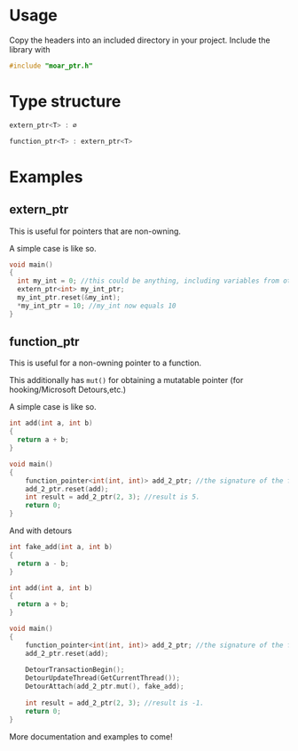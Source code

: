 # Usage
Copy the headers into an included directory in your project.
Include the library with 
```cpp
#include "moar_ptr.h"
```
# Type structure
```cpp
extern_ptr<T> : ∅

function_ptr<T> : extern_ptr<T>
```

# Examples

## extern_ptr
This is useful for pointers that are non-owning.

A simple case is like so.
```cpp
void main()
{
  int my_int = 0; //this could be anything, including variables from other modules.
  extern_ptr<int> my_int_ptr;
  my_int_ptr.reset(&my_int);
  *my_int_ptr = 10; //my_int now equals 10
}
```

## function_ptr
This is useful for a non-owning pointer to a function.

This additionally has `mut()` for obtaining a mutatable pointer (for hooking/Microsoft Detours,etc.)

A simple case is like so.
```cpp
int add(int a, int b)
{
  return a + b;
}

void main()
{
    function_pointer<int(int, int)> add_2_ptr; //the signature of the function uses std::function style syntax.
    add_2_ptr.reset(add);
    int result = add_2_ptr(2, 3); //result is 5.
    return 0;
}
```

And with detours
```cpp
int fake_add(int a, int b)
{
  return a - b;
}

int add(int a, int b)
{
  return a + b;
}

void main()
{
    function_pointer<int(int, int)> add_2_ptr; //the signature of the function uses std::function style syntax.
    add_2_ptr.reset(add);
    
    DetourTransactionBegin();
    DetourUpdateThread(GetCurrentThread());
    DetourAttach(add_2_ptr.mut(), fake_add);
    
    int result = add_2_ptr(2, 3); //result is -1.
    return 0;
}
```

More documentation and examples to come!
